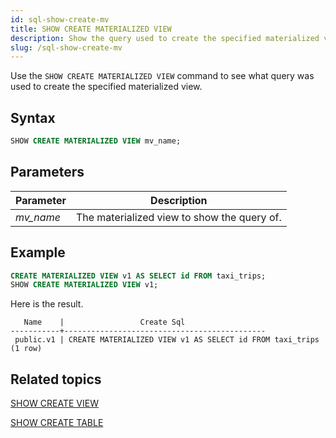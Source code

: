 ```yaml
---
id: sql-show-create-mv
title: SHOW CREATE MATERIALIZED VIEW
description: Show the query used to create the specified materialized view. 
slug: /sql-show-create-mv
---
```


Use the `SHOW CREATE MATERIALIZED VIEW` command to see what query was used to create the specified materialized view. 

## Syntax

```sql
SHOW CREATE MATERIALIZED VIEW mv_name;
```

## Parameters
 |Parameter    | Description|
|---------------|------------|
|*mv_name* |The materialized view to show the query of.|

## Example

```sql
CREATE MATERIALIZED VIEW v1 AS SELECT id FROM taxi_trips;
SHOW CREATE MATERIALIZED VIEW v1;
```

Here is the result.
```
   Name    |                 Create Sql                  
-----------+---------------------------------------------
 public.v1 | CREATE MATERIALIZED VIEW v1 AS SELECT id FROM taxi_trips
(1 row)
```

## Related topics

[SHOW CREATE VIEW](sql-show-create-view.md)

[SHOW CREATE TABLE](sql-show-create-table.md)